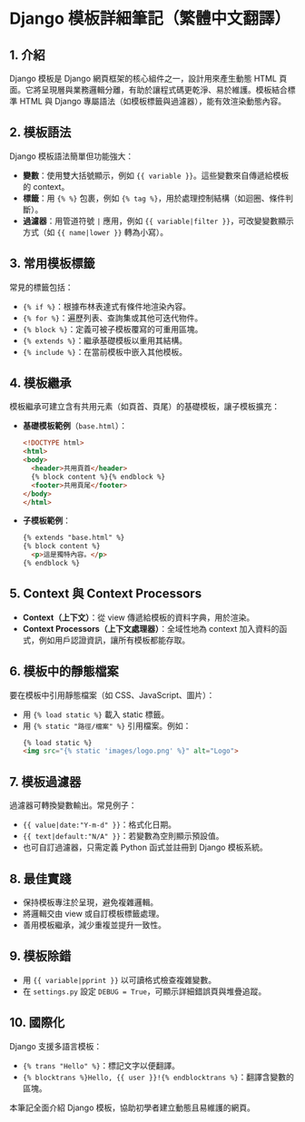 # Django 模板詳細筆記（繁體中文翻譯）

## 1. 介紹
Django 模板是 Django 網頁框架的核心組件之一，設計用來產生動態 HTML 頁面。它將呈現層與業務邏輯分離，有助於讓程式碼更乾淨、易於維護。模板結合標準 HTML 與 Django 專屬語法（如模板標籤與過濾器），能有效渲染動態內容。

## 2. 模板語法
Django 模板語法簡單但功能強大：
- **變數**：使用雙大括號顯示，例如 `{{ variable }}`。這些變數來自傳遞給模板的 context。
- **標籤**：用 `{% %}` 包裹，例如 `{% tag %}`，用於處理控制結構（如迴圈、條件判斷）。
- **過濾器**：用管道符號 `|` 應用，例如 `{{ variable|filter }}`，可改變變數顯示方式（如 `{{ name|lower }}` 轉為小寫）。

## 3. 常用模板標籤
常見的標籤包括：
- `{% if %}`：根據布林表達式有條件地渲染內容。
- `{% for %}`：遍歷列表、查詢集或其他可迭代物件。
- `{% block %}`：定義可被子模板覆寫的可重用區塊。
- `{% extends %}`：繼承基礎模板以重用其結構。
- `{% include %}`：在當前模板中嵌入其他模板。

## 4. 模板繼承
模板繼承可建立含有共用元素（如頁首、頁尾）的基礎模板，讓子模板擴充：
- **基礎模板範例**（`base.html`）：
  ```html
  <!DOCTYPE html>
  <html>
  <body>
    <header>共用頁首</header>
    {% block content %}{% endblock %}
    <footer>共用頁尾</footer>
  </body>
  </html>
  ```
- **子模板範例**：
  ```html
  {% extends "base.html" %}
  {% block content %}
    <p>這是獨特內容。</p>
  {% endblock %}
  ```

## 5. Context 與 Context Processors
- **Context（上下文）**：從 view 傳遞給模板的資料字典，用於渲染。
- **Context Processors（上下文處理器）**：全域性地為 context 加入資料的函式，例如用戶認證資訊，讓所有模板都能存取。

## 6. 模板中的靜態檔案
要在模板中引用靜態檔案（如 CSS、JavaScript、圖片）：
- 用 `{% load static %}` 載入 static 標籤。
- 用 `{% static "路徑/檔案" %}` 引用檔案。例如：
  ```html
  {% load static %}
  <img src="{% static 'images/logo.png' %}" alt="Logo">
  ```

## 7. 模板過濾器
過濾器可轉換變數輸出。常見例子：
- `{{ value|date:"Y-m-d" }}`：格式化日期。
- `{{ text|default:"N/A" }}`：若變數為空則顯示預設值。
- 也可自訂過濾器，只需定義 Python 函式並註冊到 Django 模板系統。

## 8. 最佳實踐
- 保持模板專注於呈現，避免複雜邏輯。
- 將邏輯交由 view 或自訂模板標籤處理。
- 善用模板繼承，減少重複並提升一致性。

## 9. 模板除錯
- 用 `{{ variable|pprint }}` 以可讀格式檢查複雜變數。
- 在 `settings.py` 設定 `DEBUG = True`，可顯示詳細錯誤頁與堆疊追蹤。

## 10. 國際化
Django 支援多語言模板：
- `{% trans "Hello" %}`：標記文字以便翻譯。
- `{% blocktrans %}Hello, {{ user }}!{% endblocktrans %}`：翻譯含變數的區塊。

本筆記全面介紹 Django 模板，協助初學者建立動態且易維護的網頁。